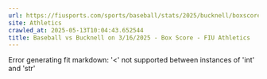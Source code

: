 ```yaml
---
url: https://fiusports.com/sports/baseball/stats/2025/bucknell/boxscore/12744
site: Athletics
crawled_at: 2025-05-13T10:04:43.652544
title: Baseball vs Bucknell on 3/16/2025 - Box Score - FIU Athletics
---
```


Error generating fit markdown: '<' not supported between instances of 'int' and 'str'
